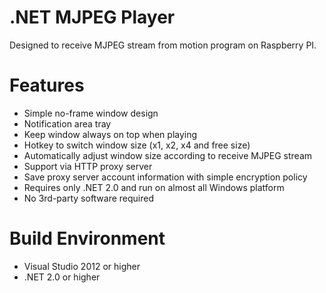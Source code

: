 # .NET MJPEG Player

 Designed to receive MJPEG stream from motion program on Raspberry PI.

# Features

- Simple no-frame window design
- Notification area tray
- Keep window always on top when playing
- Hotkey to switch window size (x1, x2, x4 and free size)
- Automatically adjust window size according to receive MJPEG stream
- Support via HTTP proxy server
- Save proxy server account information with simple encryption policy
- Requires only .NET 2.0 and run on almost all Windows platform
- No 3rd-party software required

# Build Environment

- Visual Studio 2012 or higher
- .NET 2.0 or higher

